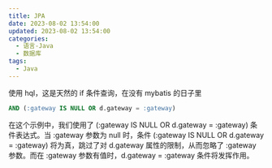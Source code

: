 ```yaml
---
title: JPA
date: 2023-08-02 13:54:00
updated: 2023-08-02 13:54:00
categories:
  - 语言-Java
  - 数据库
tags:
  - Java
---
```


使用 hql，这是天然的 if 条件查询，在没有 mybatis 的日子里

```sql
AND (:gateway IS NULL OR d.gateway = :gateway)
```

在这个示例中，我们使用了 (:gateway IS NULL OR d.gateway = :gateway) 条件表达式。当 :gateway 参数为 null 时，条件 (:gateway IS NULL OR d.gateway = :gateway) 将为真，跳过了对 d.gateway 属性的限制，从而忽略了 :gateway 参数。而在 :gateway 参数有值时，d.gateway = :gateway 条件将发挥作用。
